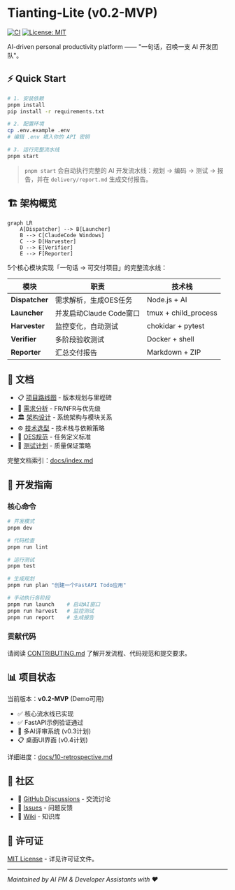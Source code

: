 # Tianting-Lite (v0.2-MVP)

[![CI](https://github.com/kokomida/tianting-lite/workflows/CI/badge.svg)](https://github.com/kokomida/tianting-lite/actions)
[![License: MIT](https://img.shields.io/badge/License-MIT-yellow.svg)](https://opensource.org/licenses/MIT)

AI-driven personal productivity platform —— "一句话，召唤一支 AI 开发团队"。

## ⚡ Quick Start

```bash
# 1. 安装依赖
pnpm install
pip install -r requirements.txt

# 2. 配置环境
cp .env.example .env
# 编辑 .env 填入你的 API 密钥

# 3. 运行完整流水线
pnpm start
```

> `pnpm start` 会自动执行完整的 AI 开发流水线：规划 → 编码 → 测试 → 报告，并在 `delivery/report.md` 生成交付报告。

## 🏗️ 架构概览

```mermaid
graph LR
    A[Dispatcher] --> B[Launcher]
    B --> C[ClaudeCode Windows]
    C --> D[Harvester]
    D --> E[Verifier] 
    E --> F[Reporter]
```

5个核心模块实现「一句话 → 可交付项目」的完整流水线：

| 模块 | 职责 | 技术栈 |
|------|------|--------|
| **Dispatcher** | 需求解析，生成OES任务 | Node.js + AI |
| **Launcher** | 并发启动Claude Code窗口 | tmux + child_process |
| **Harvester** | 监控变化，自动测试 | chokidar + pytest |
| **Verifier** | 多阶段验收测试 | Docker + shell |
| **Reporter** | 汇总交付报告 | Markdown + ZIP |

## 📖 文档

- 📋 [项目路线图](docs/00-roadmap.md) - 版本规划与里程碑
- 🎯 [需求分析](docs/01-requirements-analysis.md) - FR/NFR与优先级
- 🏛️ [架构设计](docs/03-overall-design.md) - 系统架构与模块关系
- ⚙️ [技术选型](docs/04-technical-selection.md) - 技术栈与依赖策略
- 📝 [OES规范](docs/06-oes-spec.md) - 任务定义标准
- 🧪 [测试计划](docs/07-testing-plan.md) - 质量保证策略

完整文档索引：[docs/index.md](docs/index.md)

## 🚀 开发指南

### 核心命令
```bash
# 开发模式
pnpm dev

# 代码检查
pnpm run lint

# 运行测试
pnpm test

# 生成规划
pnpm run plan "创建一个FastAPI Todo应用"

# 手动执行各阶段
pnpm run launch    # 启动AI窗口
pnpm run harvest   # 监控测试
pnpm run report    # 生成报告
```

### 贡献代码
请阅读 [CONTRIBUTING.md](CONTRIBUTING.md) 了解开发流程、代码规范和提交要求。

## 📊 项目状态

当前版本：**v0.2-MVP** (Demo可用)

- ✅ 核心流水线已实现
- ✅ FastAPI示例验证通过  
- 🔄 多AI评审系统 (v0.3计划)
- 📋 桌面UI界面 (v0.4计划)

详细进度：[docs/10-retrospective.md](docs/10-retrospective.md)

## 🤝 社区

- 💬 [GitHub Discussions](https://github.com/kokomida/tianting-lite/discussions) - 交流讨论
- 🐛 [Issues](https://github.com/kokomida/tianting-lite/issues) - 问题反馈
- 📖 [Wiki](https://github.com/kokomida/tianting-lite/wiki) - 知识库

## 📄 许可证

[MIT License](LICENSE) - 详见许可证文件。

---
*Maintained by AI PM & Developer Assistants with ❤️* 
